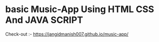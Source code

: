 # basic Music-App Using HTML CSS And JAVA SCRIPT   


Check-out :- https://jangidmanish007.github.io/music-app/
